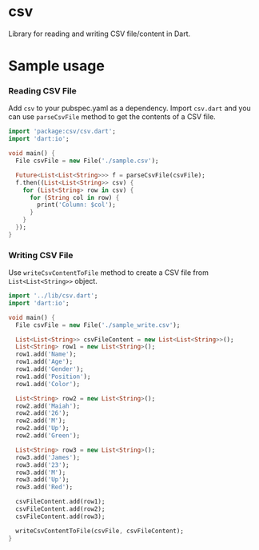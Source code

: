 csv
===

Library for reading and writing CSV file/content in Dart.

Sample usage
============

### Reading CSV File

Add `csv` to your pubspec.yaml as a dependency. Import `csv.dart` and you can use `parseCsvFile` method to get the contents of a CSV file.

```dart
import 'package:csv/csv.dart';
import 'dart:io';

void main() {
  File csvFile = new File('./sample.csv');

  Future<List<List<String>>> f = parseCsvFile(csvFile);
  f.then((List<List<String>> csv) {
    for (List<String> row in csv) {
      for (String col in row) {
        print('Column: $col');
      }
    }
  });
}
```

### Writing CSV File

Use `writeCsvContentToFile` method to create a CSV file from `List<List<String>>` object.

```dart
import '../lib/csv.dart';
import 'dart:io';

void main() {
  File csvFile = new File('./sample_write.csv');

  List<List<String>> csvFileContent = new List<List<String>>();
  List<String> row1 = new List<String>();
  row1.add('Name');
  row1.add('Age');
  row1.add('Gender');
  row1.add('Position');
  row1.add('Color');

  List<String> row2 = new List<String>();
  row2.add('Maiah');
  row2.add('26');
  row2.add('M');
  row2.add('Up');
  row2.add('Green');

  List<String> row3 = new List<String>();
  row3.add('James');
  row3.add('23');
  row3.add('M');
  row3.add('Up');
  row3.add('Red');

  csvFileContent.add(row1);
  csvFileContent.add(row2);
  csvFileContent.add(row3);

  writeCsvContentToFile(csvFile, csvFileContent);
}
```